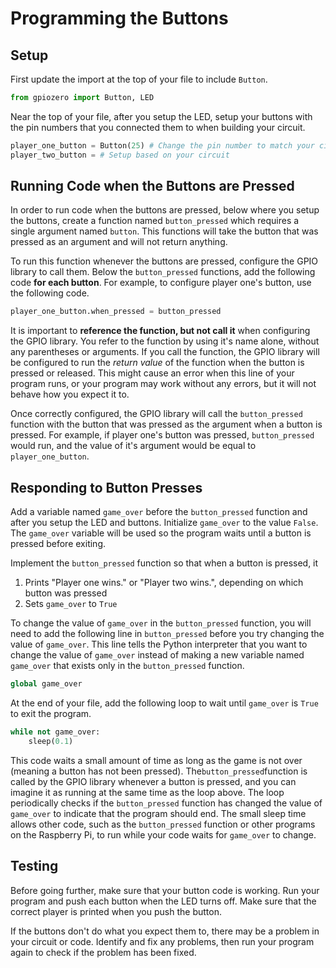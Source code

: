 # Programming the Buttons

## Setup

First update the import at the top of your file to include `Button`.

```py
from gpiozero import Button, LED
```

Near the top of your file, after you setup the LED, setup your buttons with the pin numbers that you connected them to when building your circuit.

```py
player_one_button = Button(25) # Change the pin number to match your circuit
player_two_button = # Setup based on your circuit
```

## Running Code when the Buttons are Pressed

In order to run code when the buttons are pressed, below where you setup the buttons, create a function named `button_pressed` which requires a single argument named `button`. This functions will take the button that was pressed as an argument and will not return anything.

To run this function whenever the buttons are pressed, configure the GPIO library to call them. Below the `button_pressed` functions, add the following code **for each button**. For example, to configure player one's button, use the following code.

```py
player_one_button.when_pressed = button_pressed
```

It is important to **reference the function, but not call it** when configuring the GPIO library. You refer to the function by using it's name alone, without any parentheses or arguments. If you call the function, the GPIO library will be configured to run the _return value_ of the function when the button is pressed or released. This might cause an error when this line of your program runs, or your program may work without any errors, but it will not behave how you expect it to.

Once correctly configured, the GPIO library will call the `button_pressed` function with the button that was pressed as the argument when a button is pressed. For example, if player one's button was pressed, `button_pressed` would run, and the value of it's argument would be equal to `player_one_button`.

## Responding to Button Presses

Add a variable named `game_over` before the `button_pressed` function and after you setup the LED and buttons. Initialize `game_over` to the value `False`. The `game_over` variable will be used so the program waits until a button is pressed before exiting.

Implement the `button_pressed` function so that when a button is pressed, it

1. Prints "Player one wins." or "Player two wins.", depending on which button was pressed
2. Sets `game_over` to `True`

To change the value of `game_over` in the `button_pressed` function, you will need to add the following line in `button_pressed` before you try changing the value of `game_over`. This line tells the Python interpreter that you want to change the value of `game_over` instead of making a new variable named `game_over` that exists only in the `button_pressed` function.

```py
global game_over
```

At the end of your file, add the following loop to wait until `game_over` is `True` to exit the program.

```py
while not game_over:
    sleep(0.1)
```

This code waits a small amount of time as long as the game is not over \(meaning a button has not been pressed\). The`button_pressed`function is called by the GPIO library whenever a button is pressed, and you can imagine it as running at the same time as the loop above. The loop periodically checks if the `button_pressed` function has changed the value of `game_over` to indicate that the program should end. The small sleep time allows other code, such as the `button_pressed` function or other programs on the Raspberry Pi, to run while your code waits for `game_over` to change.

## Testing

Before going further, make sure that your button code is working. Run your program and push each button when the LED turns off. Make sure that the correct player is printed when you push the button.

If the buttons don't do what you expect them to, there may be a problem in your circuit or code. Identify and fix any problems, then run your program again to check if the problem has been fixed.

